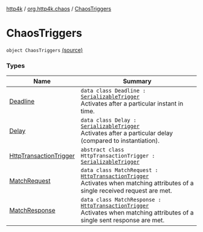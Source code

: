 [http4k](../../index.md) / [org.http4k.chaos](../index.md) / [ChaosTriggers](./index.md)

# ChaosTriggers

`object ChaosTriggers` [(source)](https://github.com/http4k/http4k/blob/master/http4k-testing-chaos/src/main/kotlin/org/http4k/chaos/ChaosTriggers.kt#L28)

### Types

| Name | Summary |
|---|---|
| [Deadline](-deadline/index.md) | `data class Deadline : `[`SerializableTrigger`](../-serializable-trigger/index.md)<br>Activates after a particular instant in time. |
| [Delay](-delay/index.md) | `data class Delay : `[`SerializableTrigger`](../-serializable-trigger/index.md)<br>Activates after a particular delay (compared to instantiation). |
| [HttpTransactionTrigger](-http-transaction-trigger/index.md) | `abstract class HttpTransactionTrigger : `[`SerializableTrigger`](../-serializable-trigger/index.md) |
| [MatchRequest](-match-request/index.md) | `data class MatchRequest : `[`HttpTransactionTrigger`](-http-transaction-trigger/index.md)<br>Activates when matching attributes of a single received request are met. |
| [MatchResponse](-match-response/index.md) | `data class MatchResponse : `[`HttpTransactionTrigger`](-http-transaction-trigger/index.md)<br>Activates when matching attributes of a single sent response are met. |
